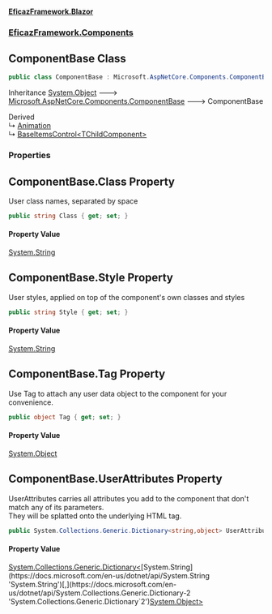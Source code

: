 #### [EficazFramework.Blazor](EficazFrameworkData.md 'EficazFramework Data')
### [EficazFramework.Components](EficazFrameworkData.md#EficazFramework.Components 'EficazFramework.Components')

## ComponentBase Class

```csharp
public class ComponentBase : Microsoft.AspNetCore.Components.ComponentBase
```

Inheritance [System.Object](https://docs.microsoft.com/en-us/dotnet/api/System.Object 'System.Object') &#129106; [Microsoft.AspNetCore.Components.ComponentBase](https://docs.microsoft.com/en-us/dotnet/api/Microsoft.AspNetCore.Components.ComponentBase 'Microsoft.AspNetCore.Components.ComponentBase') &#129106; ComponentBase

Derived  
&#8627; [Animation](EficazFramework.Components/Animation.md 'EficazFramework.Components.Animation')  
&#8627; [BaseItemsControl&lt;TChildComponent&gt;](EficazFramework.Components/BaseItemsControl_TChildComponent_.md 'EficazFramework.Components.BaseItemsControl<TChildComponent>')
### Properties

<a name='EficazFramework.Components.ComponentBase.Class'></a>

## ComponentBase.Class Property

User class names, separated by space

```csharp
public string Class { get; set; }
```

#### Property Value
[System.String](https://docs.microsoft.com/en-us/dotnet/api/System.String 'System.String')

<a name='EficazFramework.Components.ComponentBase.Style'></a>

## ComponentBase.Style Property

User styles, applied on top of the component's own classes and styles

```csharp
public string Style { get; set; }
```

#### Property Value
[System.String](https://docs.microsoft.com/en-us/dotnet/api/System.String 'System.String')

<a name='EficazFramework.Components.ComponentBase.Tag'></a>

## ComponentBase.Tag Property

Use Tag to attach any user data object to the component for your convenience.

```csharp
public object Tag { get; set; }
```

#### Property Value
[System.Object](https://docs.microsoft.com/en-us/dotnet/api/System.Object 'System.Object')

<a name='EficazFramework.Components.ComponentBase.UserAttributes'></a>

## ComponentBase.UserAttributes Property

UserAttributes carries all attributes you add to the component that don't match any of its parameters.  
They will be splatted onto the underlying HTML tag.

```csharp
public System.Collections.Generic.Dictionary<string,object> UserAttributes { get; set; }
```

#### Property Value
[System.Collections.Generic.Dictionary&lt;](https://docs.microsoft.com/en-us/dotnet/api/System.Collections.Generic.Dictionary-2 'System.Collections.Generic.Dictionary`2')[System.String](https://docs.microsoft.com/en-us/dotnet/api/System.String 'System.String')[,](https://docs.microsoft.com/en-us/dotnet/api/System.Collections.Generic.Dictionary-2 'System.Collections.Generic.Dictionary`2')[System.Object](https://docs.microsoft.com/en-us/dotnet/api/System.Object 'System.Object')[&gt;](https://docs.microsoft.com/en-us/dotnet/api/System.Collections.Generic.Dictionary-2 'System.Collections.Generic.Dictionary`2')